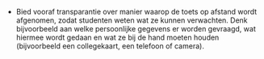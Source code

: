    * Bied vooraf transparantie over manier waarop de toets op afstand wordt afgenomen, zodat studenten weten wat ze kunnen verwachten. Denk bijvoorbeeld aan welke persoonlijke gegevens er worden gevraagd, wat hiermee wordt gedaan en wat ze bij de hand moeten houden (bijvoorbeeld een collegekaart, een telefoon of camera).